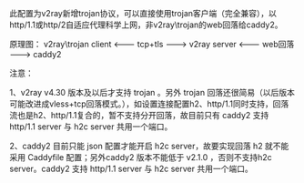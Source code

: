 此配置为v2ray新增trojan协议，可以直接使用trojan客户端（完全兼容），以http/1.1或http/2自适应代理科学上网，非v2ray\trojan的web回落给caddy2。

原理图：
v2ray\trojan client <--- tcp+tls ---> v2ray server <--- web回落 ---> caddy2

注意：

1、v2ray v4.30 版本及以后才支持 trojan 。另外 trojan 回落还很简易（以后版本可能改进成vless+tcp回落模式。），如设置连接配置h2、http/1.1同时支持，回落流也是h2、http/1.1复合的，暂不支持分开回落，故目前只有 caddy2 支持 http/1.1 server 与 h2c server 共用一个端口。

2、caddy2 目前只能 json 配置才能开启 h2c server，故要实现回落 h2 就不能采用 Caddyfile 配置；另外caddy2 版本不能低于 v2.1.0 ，否则不支持h2c server。caddy2 支持 http/1.1 server 与 h2c server 共用一个端口。
